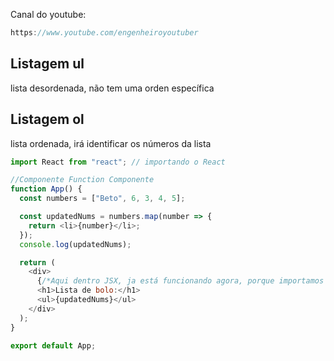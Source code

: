Canal do youtube:

```js
https://www.youtube.com/engenheiroyoutuber
```

## Listagem ul

lista desordenada, não tem uma orden específica

## Listagem ol

lista ordenada, irá identificar os números da lista

```js
import React from "react"; // importando o React

//Componente Function Componente
function App() {
  const numbers = ["Beto", 6, 3, 4, 5];

  const updatedNums = numbers.map(number => {
    return <li>{number}</li>;
  });
  console.log(updatedNums);

  return (
    <div>
      {/*Aqui dentro JSX, ja está funcionando agora, porque importamos o react*/}
      <h1>Lista de bolo:</h1>
      <ul>{updatedNums}</ul>
    </div>
  );
}

export default App;
```
